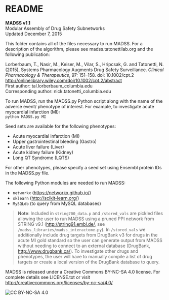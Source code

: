 # README

**MADSS v1.1**  
Modular Assembly of Drug Safety Subnetworks  
Updated December 7, 2015

This folder contains all of the files necessary to run MADSS. For a description of the algorithm, please see madss.tatonettilab.org and the following publication:

Lorberbaum, T., Nasir, M., Keiser, M., Vilar, S., Hripcsak, G. and Tatonetti, N. (2015), Systems Pharmacology Augments Drug Safety Surveillance. *Clinical Pharmacology & Therapeutics*, 97: 151–158. doi: 10.1002/cpt.2
http://onlinelibrary.wiley.com/doi/10.1002/cpt.2/abstract  
First author: tal.lorberbaum_columbia.edu  
Corresponding author: nick.tatonetti_columbia.edu

To run MADSS, run the MADSS.py Python script along with the name of the adverse event/ phenotype of interest. For example, to investigate acute myocardial infarction (MI):  
`python MADSS.py MI`

Seed sets are available for the following phenotypes:
- Acute myocardial infarction (MI)
- Upper gastrointestinal bleeding (Gastro)
- Acute liver failure (Liver)
- Acute kidney failure (Kidney)
- Long QT Syndrome (LQTS)

For other phenotypes, please specify a seed set using Ensembl protein IDs in the MADSS.py file.

The following Python modules are needed to run MADSS:
- `networkx` (https://networkx.github.io/)
- `sklearn` (http://scikit-learn.org/)
- `MySQLdb` (to query from MySQL databases)


> **Note**: Included in `string700_data.p` and `/stored_vals` are pickled files allowing the user to run MADSS using a pruned PPI network from STRING v9.1 (http://string91.embl.de/, see `/madss_libraries/madss_interactome.py`). In `/stored_vals` we additionally include drug targets from DrugBank v3 for drugs in the acute MI gold standard so the user can generate output from MADSS without needing to connect to an external database (DrugBank, http://www.drugbank.ca/). To investigate other drugs and phenotypes, the user will have to manually compile a list of drug targets or create a local version of the DrugBank database to query.

MADSS is released under a Creative Commons BY-NC-SA 4.0 license. For complete details see LICENSE.txt or visit http://creativecommons.org/licenses/by-nc-sa/4.0/

![CC BY-NC-SA 4.0](https://upload.wikimedia.org/wikipedia/commons/thumb/1/12/Cc-by-nc-sa_icon.svg/100px-Cc-by-nc-sa_icon.svg.png)